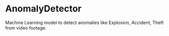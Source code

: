 # AnomalyDetector
Machine Learning model to detect anomalies like Explosion, Accident, Theft from video footage.
